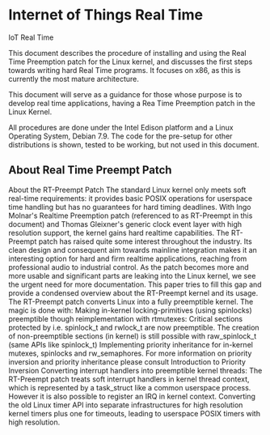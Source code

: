 Internet of Things Real Time
=======

IoT Real Time 

This document describes the procedure of installing and using the Real Time Preemption patch for the Linux kernel, and discusses the first steps towards writing hard Real Time programs. It focuses on x86, as this is currently the most mature architecture.

This document will serve as a guidance for those whose purpose is to develop real time applications, having a Rea Time Preemption patch in the Linux Kernel. 


All procedures are done under the Intel Edison platform and a Linux Operating System, Debian 7.9. The code for the pre-setup for other distributions is shown, tested to be working, but not used in this document.


## About Real Time Preempt Patch

About the RT-Preempt Patch
The standard Linux kernel only meets soft real-time requirements: it provides basic POSIX operations for userspace time handling but has no guarantees for hard timing deadlines. With Ingo Molnar's Realtime Preemption patch (referenced to as RT-Preempt in this document) and Thomas Gleixner's generic clock event layer with high resolution support, the kernel gains hard realtime capabilities.
The RT-Preempt patch has raised quite some interest throughout the industry. Its clean design and consequent aim towards mainline integration makes it an interesting option for hard and firm realtime applications, reaching from professional audio to industrial control.
As the patch becomes more and more usable and significant parts are leaking into the Linux kernel, we see the urgent need for more documentation. This paper tries to fill this gap and provide a condensed overview about the RT-Preempt kernel and its usage.
The RT-Preempt patch converts Linux into a fully preemptible kernel. The magic is done with:
Making in-kernel locking-primitives (using spinlocks) preemptible though reimplementation with rtmutexes:
Critical sections protected by i.e. spinlock_t and rwlock_t are now preemptible. The creation of non-preemptible sections (in kernel) is still possible with raw_spinlock_t (same APIs like spinlock_t)
Implementing priority inheritance for in-kernel mutexes, spinlocks and rw_semaphores. For more information on priority inversion and priority inheritance please consult Introduction to Priority Inversion
Converting interrupt handlers into preemptible kernel threads: The RT-Preempt patch treats soft interrupt handlers in kernel thread context, which is represented by a task_struct like a common userspace process. However it is also possible to register an IRQ in kernel context.
Converting the old Linux timer API into separate infrastructures for high resolution kernel timers plus one for timeouts, leading to userspace POSIX timers with high resolution.